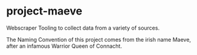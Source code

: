 # project-maeve
Webscraper Tooling to collect data from a variety of sources.

The Naming Convention of this project comes from the irish name Maeve, after an infamous Warrior Queen of Connacht.
